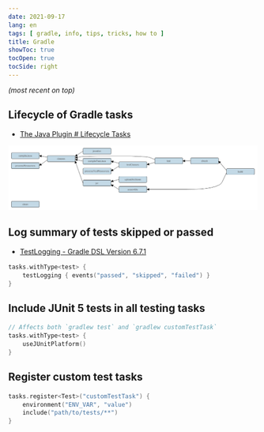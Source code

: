 ```yaml
---
date: 2021-09-17
lang: en
tags: [ gradle, info, tips, tricks, how to ]
title: Gradle
showToc: true
tocOpen: true
tocSide: right
---
```


<!--more-->

*(most recent on top)*

## Lifecycle of Gradle tasks

* [The Java Plugin # Lifecycle Tasks](https://docs.gradle.org/7.2/userguide/java_plugin.html#lifecycle_tasks)

![java-plugin-tasks](java-plugin-tasks.png)

## Log summary of tests skipped or passed

* [TestLogging - Gradle DSL Version 6.7.1](https://docs.gradle.org/current/dsl/org.gradle.api.tasks.testing.logging.TestLogging.html)

```kotlin
tasks.withType<test> {
    testLogging { events("passed", "skipped", "failed") }
}
```

## Include JUnit 5 tests in all testing tasks

```kotlin
// Affects both `gradlew test` and `gradlew customTestTask`
tasks.withType<test> {
    useJUnitPlatform()
}
```

## Register custom test tasks

```kotlin
tasks.register<Test>("customTestTask") {
    environment("ENV_VAR", "value")
    include("path/to/tests/**")
}
```
